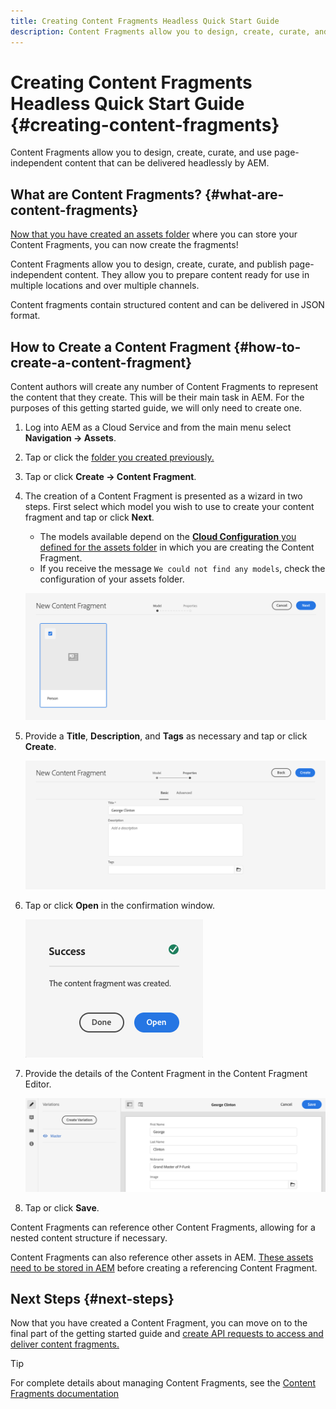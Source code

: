 ```yaml
---
title: Creating Content Fragments Headless Quick Start Guide
description: Content Fragments allow you to design, create, curate, and use page-independent content that can be delivered headlessly by AEM.
---
```


# Creating Content Fragments Headless Quick Start Guide {#creating-content-fragments}

Content Fragments allow you to design, create, curate, and use page-independent content that can be delivered headlessly by AEM.

## What are Content Fragments? {#what-are-content-fragments}

[Now that you have created an assets folder](create-assets-folder.md) where you can store your Content Fragments, you can now create the fragments!

Content Fragments allow you to design, create, curate, and publish page-independent content. They allow you to prepare content ready for use in multiple locations and over multiple channels.

Content fragments contain structured content and can be delivered in JSON format.

## How to Create a Content Fragment {#how-to-create-a-content-fragment}

Content authors will create any number of Content Fragments to represent the content that they create. This will be their main task in AEM. For the purposes of this getting started guide, we will only need to create one.

1. Log into AEM as a Cloud Service and from the main menu select **Navigation -&gt; Assets**.
1. Tap or click the [folder you created previously.](create-assets-folder.md)
1. Tap or click **Create -&gt; Content Fragment**.
1. The creation of a Content Fragment is presented as a wizard in two steps. First select which model you wish to use to create your content fragment and tap or click **Next**.
   * The models available depend on the [**Cloud Configuration** you defined for the assets folder](create-assets-folder.md) in which you are creating the Content Fragment.
   * If you receive the message `We could not find any models`, check the configuration of your assets folder.

   ![Select Content Fragment Model](../assets/content-fragment-model-select.png)
1. Provide a **Title**, **Description**, and **Tags** as necessary and tap or click **Create**.

   ![Create Content Fragment](../assets/content-fragment-create.png)
1. Tap or click **Open** in the confirmation window.

   ![Content Fragment created confirmation](../assets/content-fragment-confirmation.png)
1. Provide the details of the Content Fragment in the Content Fragment Editor.

   ![Content Fragment Editor](../assets/content-fragment-edit.png)
1. Tap or click **Save**.

Content Fragments can reference other Content Fragments, allowing for a nested content structure if necessary.

Content Fragments can also reference other assets in AEM. [These assets need to be stored in AEM](/help/assets/manage-digital-assets.md) before creating a referencing Content Fragment.

## Next Steps {#next-steps}

Now that you have created a Content Fragment, you can move on to the final part of the getting started guide and [create API requests to access and deliver content fragments.](create-api-request.md)

>[!TIP]
>
>For complete details about managing Content Fragments, see the [Content Fragments documentation](/help/assets/content-fragments/content-fragments.md)
